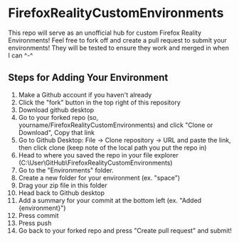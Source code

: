 # FirefoxRealityCustomEnvironments

This repo will serve as an unofficial hub for custom Firefox Reality Environments! Feel free to fork off and create a pull request to submit your environments! They will be tested to ensure they work and merged in when I can ^-^

## Steps for Adding Your Environment

1. Make a Github account if you haven't already
2. Click the "fork" button in the top right of this repository
3. Download github desktop
4. Go to your forked repo (so, yourname/FirefoxRealityCustomEnvironments) and click "Clone or Download", Copy that link
5. Go to Github Desktop: File -> Clone repository -> URL and paste the link, then click clone (keep note of the local path you put the repo in)
6. Head to where you saved the repo in your file explorer (C:\User\GitHub\FirefoxRealityCustomEnvironments)
7. Go to the "Environments" folder.
8. Create a new folder for your environment (ex. "space")
9. Drag your zip file in this folder
10. Head back to Github desktop
11. Add a summary for your commit at the bottom left (ex. "Added {environment}")
12. Press commit
13. Press push
14. Go back to your forked repo and press "Create pull request" and submit!
